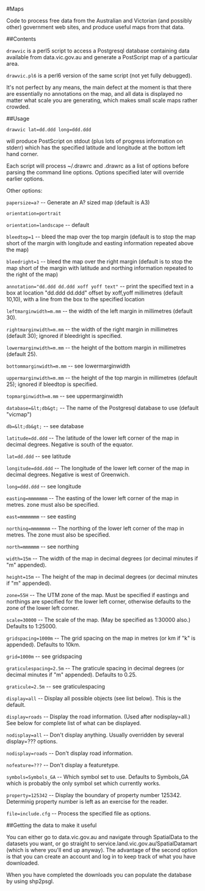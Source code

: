 #Maps

Code to process free data from the Australian and Victorian
(and possibly other) government web sites, and produce useful
maps from that data.

##Contents

`drawvic` is a perl5 script to access a Postgresql database
containing data available from data.vic.gov.au and generate
a PostScript map of a particular area.

`drawvic.pl6` is a perl6 version of the same script (not yet
fully debugged).

It's not perfect by any means, the main defect at the moment
is that there are essentially no annotations on the map, and
all data is displayed no matter what scale you are generating,
which makes small scale maps rather crowded.

##Usage

`drawvic lat=dd.ddd long=ddd.ddd`

will produce PostScript on stdout (plus lots of progress information on stderr)
which has the specified latitude and longitude at the bottom left hand corner.

Each script will process ~/.drawrc and .drawrc as a list of options before
parsing the command line options. Options specified later will override earlier
options.

Other options:

`papersize=a?` -- Generate an A? sized map (default is A3)

`orientation=portrait`

`orientation=landscape` -- default

`bleedtop=1` -- bleed the map over the top margin (default is to stop the map short of the margin with longitude and easting information repeated above the map)

`bleedright=1` -- bleed the map over the right margin (default is to stop the map short of the margin with latitude and northing information repeated to the right of the map)

`annotation="dd.ddd dd.ddd xoff yoff text"` -- print the specified text in a box at location "dd.ddd dd.ddd" offset by xoff,yoff millimetres (default 10,10), with a line from the box to the specified location

`leftmarginwidth=m.mm` -- the width of the left margin in millimetres (default 30).

`rightmarginwidth=m.mm` -- the width of the right margin in millimetres (default 30); ignored if bleedright is specified.

`lowermarginwidth=m.mm` -- the height of the bottom margin in millimetres (default 25).

`bottommarginwidth=m.mm` -- see lowermarginwidth

`uppermarginwidth=m.mm` -- the height of the top margin in millimetres (default 25); ignored if bleedtop is specified.

`topmarginwidth=m.mm` -- see uppermarginwidth

`database=&lt;db&gt;` -- The name of the Postgresql database to use (default "vicmap")

`db=&lt;db&gt;` -- see database

`latitude=dd.ddd` -- The latitude of the lower left corner of the map in decimal degrees. Negative is south of the equator.

`lat=dd.ddd` -- see latitude

`longitude=ddd.ddd` -- The longitude of the lower left corner of the map in decimal degrees. Negative is west of Greenwich.

`long=ddd.ddd` -- see longitude

`easting=mmmmmmm` -- The easting of the lower left corner of the map in metres. zone must also be specified.

`east=mmmmmmm` -- see easting

`northing=mmmmmmm` -- The northing of the lower left corner of the map in metres. The zone must also be specified.

`north=mmmmmm` -- see northing

`width=15m` -- The width of the map in decimal degrees (or decimal minutes if "m" appended).

`height=15m` -- The height of the map in decimal degrees (or decimal minutes if "m" appended).

`zone=55H` -- The UTM zone of the map. Must be specified if eastings and northings are specified for the lower left corner, otherwise defaults to the zone of the lower left corner.

`scale=30000` -- The scale of the map. (May be specified as 1:30000 also.) Defaults to 1:25000.

`gridspacing=1000m` -- The grid spacing on the map in metres (or km if "k" is appended). Defaults to 10km.

`grid=1000m` -- see gridspacing

`graticulespacing=2.5m` -- The graticule spacing in decimal degrees (or decimal minutes if "m" appended). Defaults to 0.25.

`graticule=2.5m` -- see graticulespacing

`display=all` -- Display all possible objects (see list below). This is the default.

`display=roads` -- Display the road information. (Used after nodisplay=all.) See below for complete list of what can be displayed.

`nodisplay=all` -- Don't display anything. Usually overridden by several display=??? options.

`nodisplay=roads` -- Don't display road information.

`nofeature=???` -- Don't display a featuretype.

`symbols=Symbols_GA` -- Which symbol set to use. Defaults to Symbols_GA which is probably the only symbol set which currently works.

`property=125342` -- Display the boundary of property number 125342. Determinig property number is left as an exercise for the reader.

`file=include.cfg` -- Process the specified file as options.

##Getting the data to make it useful

You can either go to data.vic.gov.au and navigate through
SpatialData to the datasets you want, or go straight to
service.land.vic.gov.au/SpatialDatamart (which is where you'll
end up anyway). The advantage of the second option is that you
can create an account and log in to keep track of what you have
downloaded.

When you have completed the downloads you can populate the
database by using shp2psgl.
